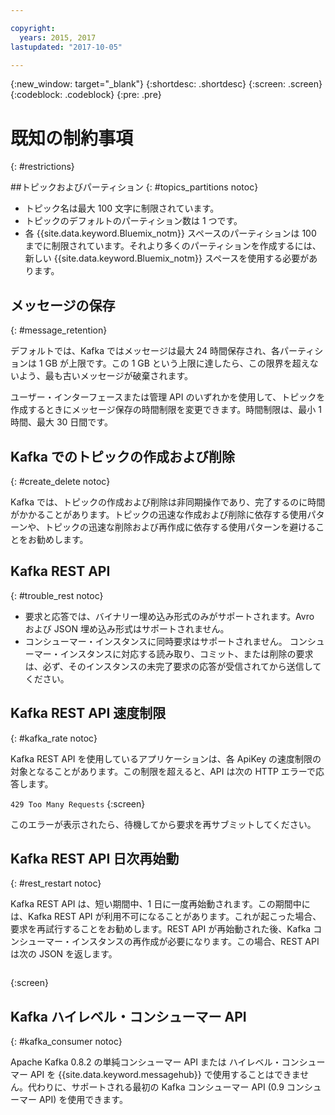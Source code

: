 ```yaml
---

copyright:
  years: 2015, 2017
lastupdated: "2017-10-05"

---
```


{:new_window: target="_blank"}
{:shortdesc: .shortdesc}
{:screen: .screen}
{:codeblock: .codeblock}
{:pre: .pre}


# 既知の制約事項
{: #restrictions}


##トピックおよびパーティション
{: #topics_partitions notoc}

*  トピック名は最大 100 文字に制限されています。
*  トピックのデフォルトのパーティション数は 1 つです。
*  各 {{site.data.keyword.Bluemix_notm}} スペースのパーティションは 100 までに制限されています。それより多くのパーティションを作成するには、新しい {{site.data.keyword.Bluemix_notm}} スペースを使用する必要があります。

## メッセージの保存
{: #message_retention}

デフォルトでは、Kafka ではメッセージは最大 24 時間保存され、各パーティションは 1 GB が上限です。この 1 GB という上限に達したら、この限界を超えないよう、最も古いメッセージが破棄されます。

ユーザー・インターフェースまたは管理 API のいずれかを使用して、トピックを作成するときにメッセージ保存の時間制限を変更できます。時間制限は、最小 1 時間、最大 30 日間です。

## Kafka でのトピックの作成および削除
{: #create_delete notoc}

Kafka では、トピックの作成および削除は非同期操作であり、完了するのに時間がかかることがあります。トピックの迅速な作成および削除に依存する使用パターンや、トピックの迅速な削除および再作成に依存する使用パターンを避けることをお勧めします。

## Kafka REST API
{: #trouble_rest notoc}

*  要求と応答では、バイナリー埋め込み形式のみがサポートされます。Avro および JSON 埋め込み形式はサポートされません。
*  コンシューマー・インスタンスに同時要求はサポートされません。
コンシューマー・インスタンスに対応する読み取り、コミット、または削除の要求は、必ず、そのインスタンスの未完了要求の応答が受信されてから送信してください。


## Kafka REST API 速度制限
{: #kafka_rate notoc}

Kafka REST API を使用しているアプリケーションは、各 ApiKey の速度制限の対象となることがあります。この制限を超えると、API は次の HTTP エラーで応答します。

<code>429 Too Many Requests</code>
{:screen}

このエラーが表示されたら、待機してから要求を再サブミットしてください。

## Kafka REST API 日次再始動
{: #rest_restart notoc}

Kafka REST API は、短い期間中、1 日に一度再始動されます。この期間中には、Kafka REST API が利用不可になることがあります。これが起こった場合、要求を再試行することをお勧めします。REST API が再始動された後、Kafka コンシューマー・インスタンスの再作成が必要になります。この場合、REST API は次の JSON を返します。

```'{"error_code":40403,"message":"Consumer instance not found."}'
```
{:screen}

## Kafka ハイレベル・コンシューマー API
{: #kafka_consumer notoc}

Apache Kafka 0.8.2 の単純コンシューマー API または ハイレベル・コンシューマー API を {{site.data.keyword.messagehub}} で使用することはできません。代わりに、サポートされる最初の Kafka コンシューマー API (0.9 コンシューマー API) を使用できます。

